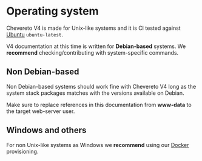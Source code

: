 # Operating system

Chevereto V4 is made for Unix-like systems and it is CI tested against [Ubuntu](https://ubuntu.com/) `ubuntu-latest`.

V4 documentation at this time is written for **Debian-based** systems. We **recommend** checking/contributing with system-specific commands.

## Non Debian-based

Non Debian-based systems should work fine with Chevereto V4 long as the system stack packages matches with the versions available on Debian.

Make sure to replace references in this documentation from **www-data** to the target web-server user.

## Windows and others

For non Unix-like systems as Windows we **recommend** using our [Docker](../../guides/docker/README.md) provisioning.
